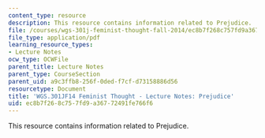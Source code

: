```yaml
---
content_type: resource
description: This resource contains information related to Prejudice.
file: /courses/wgs-301j-feminist-thought-fall-2014/ec8b7f268c757fd9a36772491fe766f6_MITWGS_301JF14_Sess2.pdf
file_type: application/pdf
learning_resource_types:
- Lecture Notes
ocw_type: OCWFile
parent_title: Lecture Notes
parent_type: CourseSection
parent_uid: a9c3ffb8-256f-0ded-f7cf-d73158886d56
resourcetype: Document
title: 'WGS.301JF14 Feminist Thought - Lecture Notes: Prejudice'
uid: ec8b7f26-8c75-7fd9-a367-72491fe766f6
---
```

This resource contains information related to Prejudice.

